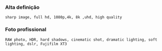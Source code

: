  ### Alta definição
```
sharp image, full hd, 1080p,4k, 8k ,uhd, high quality
```

### Foto profissional
```
RAW photo, HDR, hard shadows, cinematic shot, dramatic lighting, soft lighting, dslr, Fujifilm XT3
